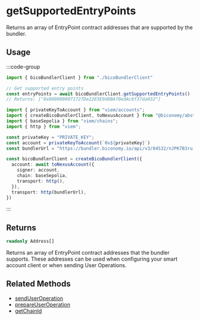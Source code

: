 # getSupportedEntryPoints

Returns an array of EntryPoint contract addresses that are supported by the bundler.

## Usage

:::code-group

```typescript [example.ts]
import { bicoBundlerClient } from "./bicoBundlerClient"

// Get supported entry points
const entryPoints = await bicoBundlerClient.getSupportedEntryPoints()
// Returns: ["0x0000000071727De22E5E9d8BAf0edAc6f37da032"]
```

```typescript [bicoBundlerClient.ts]
import { privateKeyToAccount } from "viem/accounts";
import { createBicoBundlerClient, toNexusAccount } from "@biconomy/abstractjs";
import { baseSepolia } from "viem/chains"; 
import { http } from "viem"; 

const privateKey = "PRIVATE_KEY";
const account = privateKeyToAccount(`0x${privateKey}`)
const bundlerUrl = "https://bundler.biconomy.io/api/v3/84532/nJPK7B3ru.dd7f7861-190d-41bd-af80-6877f74b8f44"; 

const bicoBundlerClient = createBicoBundlerClient({
  account: await toNexusAccount({ 
    signer: account, 
    chain: baseSepolia,
    transport: http(),
  }),
  transport: http(bundlerUrl),
})
```

:::

## Returns

```typescript
readonly Address[]
```

Returns an array of EntryPoint contract addresses that the bundler supports. These addresses can be used when configuring your smart account client or when sending User Operations.

## Related Methods

- [sendUserOperation](/sdk-reference/bundler-client/methods/sendUserOperation)
- [prepareUserOperation](/sdk-reference/bundler-client/methods/more/prepareUserOperation)
- [getChainId](/sdk-reference/bundler-client/methods/more/getChainId) 